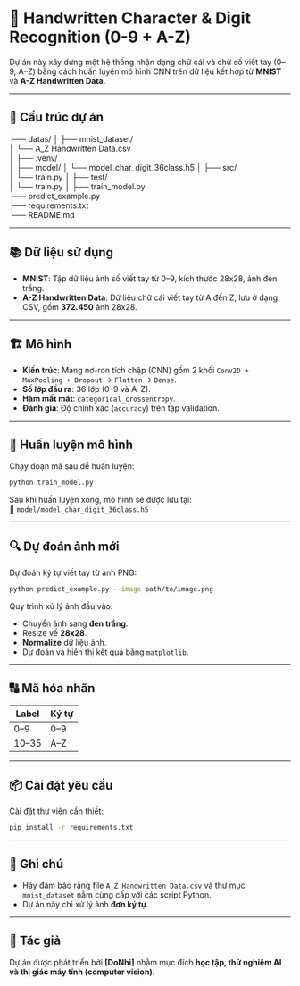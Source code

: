# 🧠 Handwritten Character & Digit Recognition (0-9 + A-Z)

Dự án này xây dựng một hệ thống nhận dạng chữ cái và chữ số viết tay (0–9, A–Z) bằng cách huấn luyện mô hình CNN trên dữ liệu kết hợp từ **MNIST** và **A-Z Handwritten Data**.

---

## 📁 Cấu trúc dự án


├── datas/
│   ├── mnist_dataset/                   
│   └── A_Z Handwritten Data.csv       
│
├── .venv/  
│
├── model/
│	└── model_char_digit_36class.h5 
│
├── src/                   
│   └── train.py
│
├── test/                   
│   └── train.py
│
├── train_model.py            
├── predict_example.py        
├── requirements.txt           
└── README.md              


---

## 📚 Dữ liệu sử dụng

- **MNIST**: Tập dữ liệu ảnh số viết tay từ 0–9, kích thước 28x28, ảnh đen trắng.
- **A-Z Handwritten Data**: Dữ liệu chữ cái viết tay từ A đến Z, lưu ở dạng CSV, gồm **372.450** ảnh 28x28.

---

## 🏗️ Mô hình

- **Kiến trúc**: Mạng nơ-ron tích chập (CNN) gồm 2 khối `Conv2D + MaxPooling + Dropout` → `Flatten` → `Dense`.
- **Số lớp đầu ra**: 36 lớp (0–9 và A–Z).
- **Hàm mất mát**: `categorical_crossentropy`.
- **Đánh giá**: Độ chính xác (`accuracy`) trên tập validation.

---

## 🧪 Huấn luyện mô hình

Chạy đoạn mã sau để huấn luyện:
```bash
python train_model.py

```
Sau khi huấn luyện xong, mô hình sẽ được lưu tại:  
📁 `model/model_char_digit_36class.h5`

---

## 🔍 Dự đoán ảnh mới

Dự đoán ký tự viết tay từ ảnh PNG:
```bash
python predict_example.py --image path/to/image.png
```

Quy trình xử lý ảnh đầu vào:

- Chuyển ảnh sang **đen trắng**.
- Resize về **28x28**.
- **Normalize** dữ liệu ảnh.
- Dự đoán và hiển thị kết quả bằng `matplotlib`.

---

## 🔠 Mã hóa nhãn

| Label | Ký tự |
|-------|-------|
| 0–9   | 0–9   |
| 10–35 | A–Z   |

---

## 📦 Cài đặt yêu cầu

Cài đặt thư viện cần thiết:
```bash
pip install -r requirements.txt
```

---

## 📌 Ghi chú

- Hãy đảm bảo rằng file `A_Z Handwritten Data.csv` và thư mục `mnist_dataset` nằm cùng cấp với các script Python.
- Dự án này chỉ xử lý ảnh **đơn ký tự**.

---

## 🚀 Tác giả

Dự án được phát triển bởi **[DoNhi]** nhằm mục đích **học tập, thử nghiệm AI và thị giác máy tính (computer vision)**.
